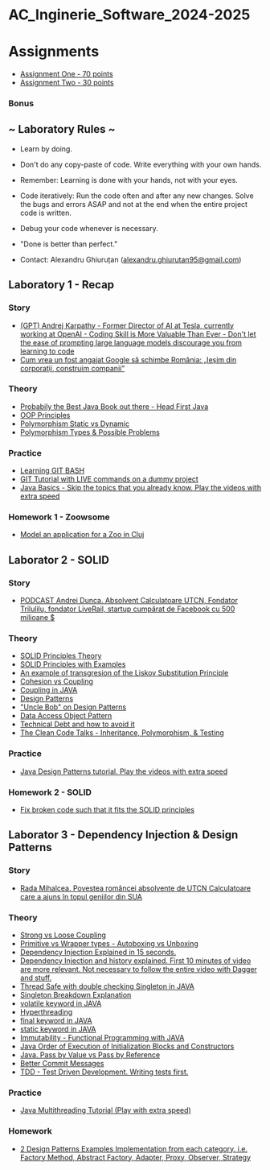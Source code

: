 # AC_Inginerie_Software_2024-2025

# Assignments
 - [Assignment One - 70 points](https://github.com/AlexandruGH/AC_Inginerie_Software_2020-2021/blob/master/Assignments/Assignment1.pdf)
 - [Assignment Two - 30 points](https://github.com/AlexandruGH/AC_Inginerie_Software_2020-2021/tree/master/Assignments/Assignment2.pdf)
 ### Bonus
 
## ~ Laboratory  Rules ~

- Learn by doing.
- Don't do any copy-paste of code. Write everything with your own hands.
- Remember: Learning is done with your hands, not with your eyes.
- Code iteratively: Run the code often and after any new changes. Solve the bugs and errors ASAP and not at the end when the entire project code is written.
- Debug your code whenever is necessary.
- "Done is better than perfect."

- Contact: Alexandru Ghiuruțan (alexandru.ghiurutan95@gmail.com)

## Laboratory 1 - Recap

### Story

- [(GPT) Andrej Karpathy - Former Director of AI at Tesla, currently working at OpenAI - Coding Skill is More Valuable Than Ever - Don't let the ease of prompting large language models discourage you from learning to code](https://www.deeplearning.ai/the-batch/coding-skill-is-more-valuable-than-ever/)
- [Cum vrea un fost angajat Google să schimbe România: „Ieşim din corporaţii, construim companii”](https://adevarul.ro/locale/cluj-napoca/cum-vrea-fost-angajat-google-schimbe-romania-iesim-corporatii-construim-companii-1_5f0326c45163ec4271b33633/index.html)

### Theory
- [Probabily the Best Java Book out there - Head First Java](https://www.pdfiles.net/storage/Books/headfirst/Head_First_Java_A_Brain-Friendly_Guide.pdf)
- [OOP Principles](https://www.freecodecamp.org/news/object-oriented-programming-concepts-21bb035f7260/)
- [Polymorphism Static vs Dynamic](https://www.geeksforgeeks.org/polymorphism-in-java/)
- [Polymorphism Types & Possible Problems](https://www.baeldung.com/java-polymorphism)


### Practice

- [Learning GIT BASH](https://up1.github.io/git-guide/index.html)
- [GIT Tutorial with LIVE commands on a dummy project](https://youtu.be/tRZGeaHPoaw?si=RuEuSOCL6QaPtUd9)
- [Java Basics - Skip the topics that you already know. Play the videos with extra speed](https://www.youtube.com/playlist?list=PL9DF6E4B45C36D411)

### Homework 1 - Zoowsome

- [Model an application for a Zoo in Cluj](https://drive.google.com/file/d/1VIDNvXEfkyjj4BiOQa0JcIuqlyQdKerY/view?usp=sharing)

## Laborator 2 - SOLID 

### Story
- [PODCAST Andrei Dunca. Absolvent Calculatoare UTCN, Fondator Trilulilu, fondator LiveRail, startup cumpărat de Facebook cu 500 milioane $](https://www.youtube.com/watch?v=Z0RWeMWriAE&t=1260s)

### Theory
- [SOLID Principles Theory](https://hackernoon.com/solid-principles-made-easy-67b1246bcdf)
- [SOLID Principles with Examples](https://www.baeldung.com/solid-principles)
- [An example of transgresion of the Liskov Substitution Principle](https://www.oodesign.com/liskov-s-substitution-principle.html)
- [Cohesion vs Coupling](https://www.baeldung.com/cs/cohesion-vs-coupling)
- [Coupling in JAVA](https://www.baeldung.com/java-coupling-classes-tight-loose)
- [Design Patterns](https://refactoring.guru/design-patterns)
- ["Uncle Bob" on Design Patterns](http://blog.cleancoder.com/uncle-bob/2014/06/30/ALittleAboutPatterns.html)
- [Data Access Object Pattern](https://www.tutorialspoint.com/design_pattern/data_access_object_pattern.htm)
- [Technical Debt and how to avoid it](https://www.digitalocean.com/resources/articles/what-is-technical-debt)
- [The Clean Code Talks - Inheritance, Polymorphism, & Testing](https://www.youtube.com/watch?v=4F72VULWFvc)

### Practice
 - [Java Design Patterns tutorial. Play the videos with extra speed](https://www.youtube.com/playlist?list=PLtTVgBdymZBjtal6O9bw1esdLFiF73hdz)

### Homework 2 - SOLID
- [Fix broken code such that it fits the SOLID principles](https://github.com/AlexandruGH/AC_Inginerie_Software_2024-2025/tree/main/solid)


## Laborator 3 - Dependency Injection & Design Patterns

### Story
- [Rada Mihalcea. Povestea româncei absolvente de UTCN Calculatoare care a ajuns în topul geniilor din SUA](https://adevarul.ro/stiri-locale/cluj-napoca/exclusiv-povestea-romancei-care-l-a-cucerit-pe-1563851.html)

### Theory
- [Strong vs Loose Coupling](https://www.baeldung.com/java-coupling-classes-tight-loose)
- [Primitive vs Wrapper types - Autoboxing vs Unboxing](https://konstantinmb.medium.com/understanding-primitive-types-and-wrapper-classes-in-java-a-comprehensive-guide-6013c6b1c87)
- [Dependency Injection Explained in 15 seconds.](https://www.youtube.com/watch?v=J1f5b4vcxCQ&ab_channel=CodeAesthetic)
- [Dependency Injection and history explained. First 10 minutes of video are more relevant. Not necessary to follow the entire video with Dagger and stuff.](https://www.youtube.com/watch?v=oK_XtfXPkqw&ab_channel=GoogleforDevelopers)
- [Thread Safe with double checking Singleton in JAVA](https://www.baeldung.com/java-singleton-double-checked-locking)
- [Singleton Breakdown Explanation](https://www.digitalocean.com/community/tutorials/java-singleton-design-pattern-best-practices-examples?fbclid=IwZXh0bgNhZW0CMTAAAR0NrdtG7M5gR9itACy5d2tZFtCkdmxlNlC8AXPw-ym7_HcS8PRzfAENu8s_aem_FQSAd6PRGvf1xbFUzhEm8Q)
- [volatile keyword in JAVA](https://www.geeksforgeeks.org/volatile-keyword-in-java/)
- [Hyperthreading](https://www.youtube.com/watch?v=wnS50lJicXc&t=202s&ab_channel=Techquickie)
- [final keyword in JAVA](https://www.baeldung.com/java-final)
- [static keyword in JAVA](https://www.baeldung.com/java-static)
- [Immutability - Functional Programming with JAVA](https://belief-driven-design.com/functional-programming-with-java-immutability-ae3372311b9/)
- [Java Order of Execution of Initialization Blocks and Constructors](https://www.geeksforgeeks.org/order-execution-initialization-blocks-constructors-java/?fbclid=IwZXh0bgNhZW0CMTAAAR2bvuAR0iLUIRBFbH7ZCxcvVOiudr81Cbfmhh6hs-r8ktgwP9cFfJ_wzwA_aem_NLKH_NFshj7ArD_Zpr4GWw)
- [Java. Pass by Value vs Pass by Reference](https://www.baeldung.com/java-pass-by-value-or-pass-by-reference)
- [Better Commit Messages](https://skerritt.blog/writing-better-commit-messages/)
- [TDD - Test Driven Development. Writing tests first.](https://martinfowler.com/bliki/TestDrivenDevelopment.html)


### Practice
- [Java Multithreading Tutorial (Play with extra speed)](https://www.youtube.com/playlist?list=PLBB24CFB073F1048E)

### Homework
- [2 Design Patterns Examples Implementation from each category. i.e. Factory Method, Abstract Factory, Adapter, Proxy, Observer, Strategy](https://refactoring.guru/design-patterns/catalog)


